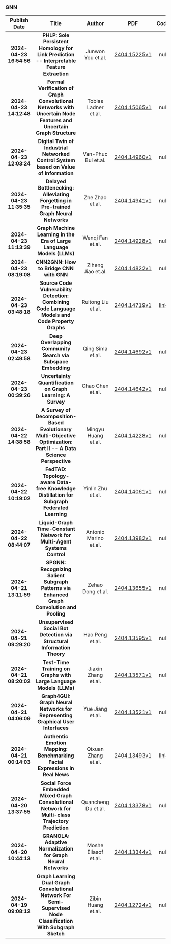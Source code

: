 
### GNN
|Publish Date|Title|Author|PDF|Code|
| :---: | :---: | :---: | :---: | :---: |
|**2024-04-23 16:54:56**|**PHLP: Sole Persistent Homology for Link Prediction -- Interpretable   Feature Extraction**|Junwon You et.al.|[2404.15225v1](http://arxiv.org/abs/2404.15225v1)|null|
|**2024-04-23 14:12:48**|**Formal Verification of Graph Convolutional Networks with Uncertain Node   Features and Uncertain Graph Structure**|Tobias Ladner et.al.|[2404.15065v1](http://arxiv.org/abs/2404.15065v1)|null|
|**2024-04-23 12:03:24**|**Digital Twin of Industrial Networked Control System based on Value of   Information**|Van-Phuc Bui et.al.|[2404.14960v1](http://arxiv.org/abs/2404.14960v1)|null|
|**2024-04-23 11:35:35**|**Delayed Bottlenecking: Alleviating Forgetting in Pre-trained Graph   Neural Networks**|Zhe Zhao et.al.|[2404.14941v1](http://arxiv.org/abs/2404.14941v1)|null|
|**2024-04-23 11:13:39**|**Graph Machine Learning in the Era of Large Language Models (LLMs)**|Wenqi Fan et.al.|[2404.14928v1](http://arxiv.org/abs/2404.14928v1)|null|
|**2024-04-23 08:19:08**|**CNN2GNN: How to Bridge CNN with GNN**|Ziheng Jiao et.al.|[2404.14822v1](http://arxiv.org/abs/2404.14822v1)|null|
|**2024-04-23 03:48:18**|**Source Code Vulnerability Detection: Combining Code Language Models and   Code Property Graphs**|Ruitong Liu et.al.|[2404.14719v1](http://arxiv.org/abs/2404.14719v1)|[link](https://github.com/Vul-LMGNN/vul-LMGGNN)|
|**2024-04-23 02:49:58**|**Deep Overlapping Community Search via Subspace Embedding**|Qing Sima et.al.|[2404.14692v1](http://arxiv.org/abs/2404.14692v1)|null|
|**2024-04-23 00:39:26**|**Uncertainty Quantification on Graph Learning: A Survey**|Chao Chen et.al.|[2404.14642v1](http://arxiv.org/abs/2404.14642v1)|null|
|**2024-04-22 14:38:58**|**A Survey of Decomposition-Based Evolutionary Multi-Objective   Optimization: Part II -- A Data Science Perspective**|Mingyu Huang et.al.|[2404.14228v1](http://arxiv.org/abs/2404.14228v1)|null|
|**2024-04-22 10:19:02**|**FedTAD: Topology-aware Data-free Knowledge Distillation for Subgraph   Federated Learning**|Yinlin Zhu et.al.|[2404.14061v1](http://arxiv.org/abs/2404.14061v1)|null|
|**2024-04-22 08:44:07**|**Liquid-Graph Time-Constant Network for Multi-Agent Systems Control**|Antonio Marino et.al.|[2404.13982v1](http://arxiv.org/abs/2404.13982v1)|null|
|**2024-04-21 13:11:59**|**SPGNN: Recognizing Salient Subgraph Patterns via Enhanced Graph   Convolution and Pooling**|Zehao Dong et.al.|[2404.13655v1](http://arxiv.org/abs/2404.13655v1)|null|
|**2024-04-21 09:29:20**|**Unsupervised Social Bot Detection via Structural Information Theory**|Hao Peng et.al.|[2404.13595v1](http://arxiv.org/abs/2404.13595v1)|null|
|**2024-04-21 08:20:02**|**Test-Time Training on Graphs with Large Language Models (LLMs)**|Jiaxin Zhang et.al.|[2404.13571v1](http://arxiv.org/abs/2404.13571v1)|null|
|**2024-04-21 04:06:09**|**Graph4GUI: Graph Neural Networks for Representing Graphical User   Interfaces**|Yue Jiang et.al.|[2404.13521v1](http://arxiv.org/abs/2404.13521v1)|null|
|**2024-04-21 00:14:03**|**Authentic Emotion Mapping: Benchmarking Facial Expressions in Real News**|Qixuan Zhang et.al.|[2404.13493v1](http://arxiv.org/abs/2404.13493v1)|[link](https://github.com/wangzhifengharrison/benchmark_real_news)|
|**2024-04-20 13:37:55**|**Social Force Embedded Mixed Graph Convolutional Network for Multi-class   Trajectory Prediction**|Quancheng Du et.al.|[2404.13378v1](http://arxiv.org/abs/2404.13378v1)|null|
|**2024-04-20 10:44:13**|**GRANOLA: Adaptive Normalization for Graph Neural Networks**|Moshe Eliasof et.al.|[2404.13344v1](http://arxiv.org/abs/2404.13344v1)|null|
|**2024-04-19 09:08:12**|**Graph Learning Dual Graph Convolutional Network For Semi-Supervised Node   Classification With Subgraph Sketch**|Zibin Huang et.al.|[2404.12724v1](http://arxiv.org/abs/2404.12724v1)|null|
